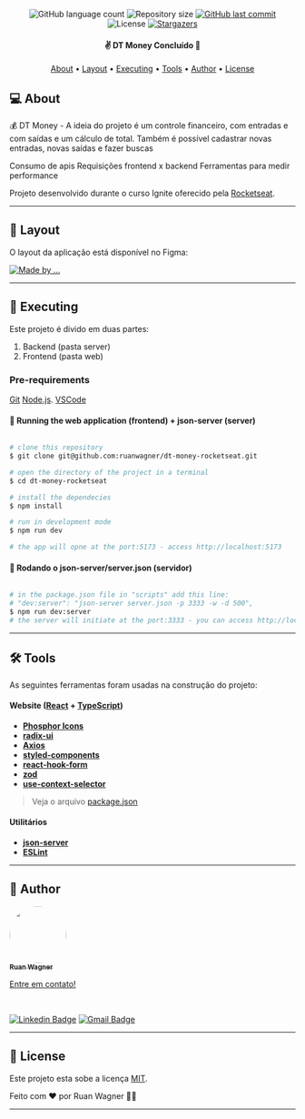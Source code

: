 
<p align="center">
  <img alt="GitHub language count" src="https://img.shields.io/github/languages/count/ruanwagner/dt-money-rocketseat?color=%2304D361">

  <img alt="Repository size" src="https://img.shields.io/github/repo-size/ruanwagner/dt-money-rocketseat">
  
  <a href="https://github.com/ruanwagner/dt-money-rocketseat/commits/master">
    <img alt="GitHub last commit" src="https://img.shields.io/github/last-commit/ruanwagner/dt-money-rocketseat">
  </a>
    
   <img alt="License" src="https://img.shields.io/badge/license-MIT-brightgreen">
   <a href="https://github.com/ruanwagner/dt-money-rocketseat/stargazers">
    <img alt="Stargazers" src="https://img.shields.io/github/stars/ruanwagner/dt-money-rocketseat?style=social">
  </a>

<h4 align="center"> 
	✌  DT Money  Concluído 🚀 
</h4>

<p align="center">
 <a href="#-about">About</a> •
 <a href="#-layout">Layout</a> • 
 <a href="#-executing">Executing</a> • 
 <a href="#-tools">Tools</a> • 
 <a href="#-author">Author</a> • 
 <a href="#-license">License</a>
</p>


## 💻 About

💰 DT Money - A ideia do projeto é um controle financeiro, com entradas e com saídas e um cálculo de total. Também é possível cadastrar novas entradas, novas saídas e fazer buscas 

Consumo de apis
Requisições frontend x backend
Ferramentas para medir performance

Projeto desenvolvido durante o curso Ignite oferecido pela [Rocketseat](https://blog.rocketseat.com.br).

---

## 🎨 Layout

O layout da aplicação está disponível no Figma:

<a href="https://www.figma.com/file/c5BA5gCabL1WqGYZFm9qL3/DT-Money-(Community)?type=design&node-id=0-1&t=NqHrQgwGUZotPnRS-0">
  <img alt="Made by ..." src="https://img.shields.io/badge/Acessar%20Layout%20-Figma-%2304D361">
</a>

---

## 🚀 Executing

Este projeto é divido em duas partes:
1. Backend (pasta server) 
2. Frontend (pasta web)

### Pre-requirements

[Git](https://git-scm.com)
[Node.js](https://nodejs.org/en/). 
[VSCode](https://code.visualstudio.com/)


#### 🧭 Running the web application (frontend) + json-server (server)

```bash

# clone this repository
$ git clone git@github.com:ruanwagner/dt-money-rocketseat.git

# open the directory of the project in a terminal
$ cd dt-money-rocketseat

# install the dependecies
$ npm install

# run in development mode
$ npm run dev

# the app will opne at the port:5173 - access http://localhost:5173

```

#### 🎲 Rodando o json-server/server.json (servidor)

```bash

# in the package.json file in "scripts" add this line:
# "dev:server": "json-server server.json -p 3333 -w -d 500",
$ npm run dev:server
# the server will initiate at the port:3333 - you can access http://localhost:3333 

```

---

## 🛠 Tools

As seguintes ferramentas foram usadas na construção do projeto:

#### **Website**  ([React](https://reactjs.org/)  +  [TypeScript](https://www.typescriptlang.org/))

-   **[Phosphor Icons](https://phosphoricons.com/)**
-   **[radix-ui](https://www.radix-ui.com/)**
-   **[Axios](https://github.com/axios/axios)**
-   **[styled-components](https://styled-components.com/)**
-   **[react-hook-form](https://www.react-hook-form.com/)**
-   **[zod](https://zod.dev/)**
-   **[use-context-selector](https://github.com/dai-shi/use-context-selector)**

> Veja o arquivo  [package.json](https://github.com/ruanwagner/dt-money-rocketseat/blob/master/package.json)

#### **Utilitários**

-   **[json-server](https://github.com/typicode/json-server)**
-   **[ESLint](https://github.com/eslint/eslint)**

---

## 🦸 Author

<a href="#">
 <img style="border-radius: 50%;" src="https://avatars.githubusercontent.com/u/46347114?v=4" width="100px;" alt=""/>
 <br />
 <sub><b>Ruan Wagner</b></sub></a> 
 <br />

[Entre em contato!]()

<br />

[![Linkedin Badge](https://img.shields.io/badge/-Ruan-blue?style=flat-square&logo=Linkedin&logoColor=white&link=https://www.linkedin.com/in/ruanwagner/)](https://www.linkedin.com/in/ruanwagner/) 
[![Gmail Badge](https://img.shields.io/badge/-ruan.wagner@universo.univates.br-c14438?style=flat-square&logo=Gmail&logoColor=white&link=mailto:ruan.wagner@universo.univates.br)](mailto:ruan.wagner@universo.univates.br)

---

## 📝 License

Este projeto esta sobe a licença [MIT](./LICENSE).

Feito com ❤️ por Ruan Wagner 👋🏽 

---
